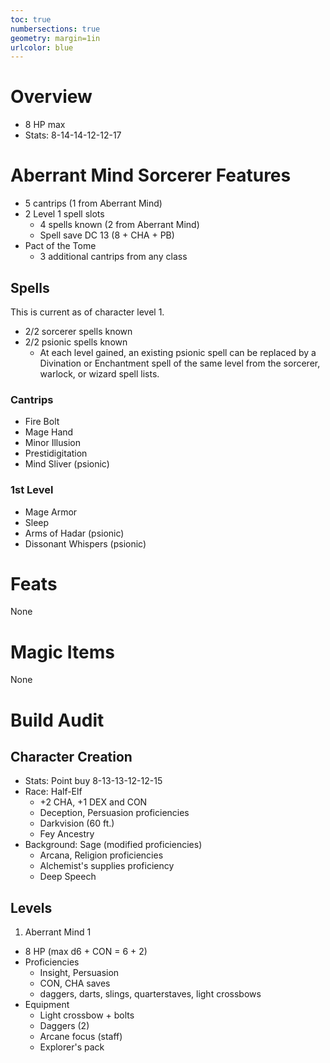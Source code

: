 ```yaml
---
toc: true
numbersections: true
geometry: margin=1in
urlcolor: blue
---
```


# Overview

- 8 HP max
- Stats: 8-14-14-12-12-17

# Aberrant Mind Sorcerer Features

- 5 cantrips (1 from Aberrant Mind)
- 2 Level 1 spell slots
  - 4 spells known (2 from Aberrant Mind)
  - Spell save DC 13 (8 + CHA + PB)
- Pact of the Tome
  - 3 additional cantrips from any class

## Spells

This is current as of character level 1.

- 2/2 sorcerer spells known
- 2/2 psionic spells known
  - At each level gained, an existing psionic spell can be replaced by a Divination or Enchantment spell of the same level from the sorcerer, warlock, or wizard spell lists.

### Cantrips

- Fire Bolt
- Mage Hand
- Minor Illusion
- Prestidigitation
- Mind Sliver (psionic)

### 1st Level

- Mage Armor
- Sleep
- Arms of Hadar (psionic)
- Dissonant Whispers (psionic)

# Feats

None

# Magic Items

None

# Build Audit

## Character Creation

- Stats: Point buy 8-13-13-12-12-15
- Race: Half-Elf
  - +2 CHA, +1 DEX and CON
  - Deception, Persuasion proficiencies
  - Darkvision (60 ft.)
  - Fey Ancestry
- Background: Sage (modified proficiencies)
  - Arcana, Religion proficiencies
  - Alchemist's supplies proficiency
  - Deep Speech

## Levels

1. Aberrant Mind 1
  - 8 HP (max d6 + CON = 6 + 2)
  - Proficiencies
    - Insight, Persuasion
    - CON, CHA saves
    - daggers, darts, slings, quarterstaves, light crossbows
  - Equipment
    - Light crossbow + bolts
    - Daggers (2)
    - Arcane focus (staff)
    - Explorer's pack
